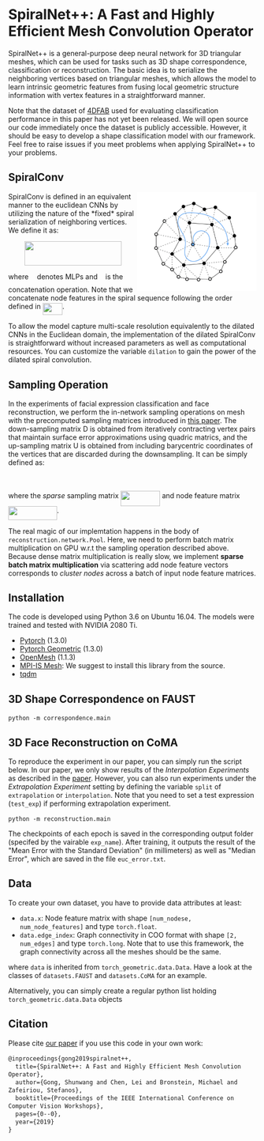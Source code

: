 # SpiralNet++: A Fast and Highly Efficient Mesh Convolution Operator

SpiralNet++ is a general-purpose deep neural network for 3D triangular meshes, which can be used for tasks such as 3D shape correspondence, classification or reconstruction. The basic idea is to serialize the neighboring vertices based on triangular meshes, which allows the model to learn intrinsic geometric features from fusing local geometric structure information with vertex features in a straightforward manner.

Note that the dataset of [4DFAB](https://arxiv.org/abs/1712.01443) used for evaluating classification performance in this paper has not yet been released. We will open source our code immediately once the dataset is publicly accessible. However, it should be easy to develop a shape classification model with our framework. Feel free to raise issues if you meet problems when applying SpiralNet++ to your problems.

## SpiralConv
<p align="center"><img src="svgs/spiral.png" align=right height=200pt/></p>
SpiralConv is defined in an equivalent manner to the euclidean CNNs by utilizing the nature of the *fixed* spiral serialization of neighboring vertices. We define it as:
<p align="center"><img src="svgs/a9e11ad58a629e9fb55045f0ac158a64.svg" align=middle width=197.04795pt height=49.131389999999996pt/></p>

where <img src="svgs/11c596de17c342edeed29f489aa4b274.svg" align=middle width=9.388665000000001pt height=14.102549999999994pt/> denotes MLPs and <img src="svgs/f2d94cd21b8f8c1c0d6e60b36522ae2e.svg" align=middle width=8.188554000000002pt height=24.56552999999997pt/> is the concatenation operation. Note that we concatenate node features in the spiral sequence following the order defined in <img src="svgs/524d74b8294edeb6931ea94a8ea50f24.svg" align=middle width=39.977025pt height=24.56552999999997pt/>.

To allow the model capture multi-scale resolution equivalently to the dilated CNNs in the Euclidean domain, the implementation of the dilated SpiralConv is straightforward without increased parameters as well as computational resources. You can customize the variable ``dilation`` to gain the power of the dilated spiral convolution.

## Sampling Operation

In the experiments of facial expression classification and face reconstruction, we perform the in-network sampling operations on mesh with the precomputed sampling matrices introduced in [this paper](https://arxiv.org/abs/1807.10267). The down-sampling matrix D is obtained from iteratively contracting vertex pairs that maintain surface error approximations using quadric matrics, and the up-sampling matrix U is obtained from including barycentric coordinates of the vertices that are discarded during the downsampling. It can be simply defined as:
<p align="center"><img src="svgs/495643a79495f6d3ce50d4936365a15e.svg" align=middle width=77.33054999999999pt height=13.156093499999999pt/></p>

where the *sparse* sampling matrix <img src="svgs/9180e00e196978aa798f62467e585afa.svg" align=middle width=80.2329pt height=30.950700000000015pt/> and node feature matrix <img src="svgs/281195f9409164ae6087fe6f0131dcb6.svg" align=middle width=98.84704500000001pt height=27.598230000000008pt/>.

The real magic of our implemtation happens in the body of ``reconstruction.network.Pool``.  Here, we need to perform batch matrix multiplication on GPU w.r.t the sampling operation described above. Because dense matrix multiplication is really slow, we implement **sparse batch matrix multiplication** via scattering add node feature vectors corresponds to *cluster nodes* across a batch of input node feature matrices.

## Installation

The code is developed using Python 3.6 on Ubuntu 16.04. The models were trained and tested with NVIDIA 2080 Ti.
* [Pytorch](https://pytorch.org/) (1.3.0)
* [Pytorch Geometric](https://github.com/rusty1s/pytorch_geometric) (1.3.0)
* [OpenMesh](https://github.com/nmaxwell/OpenMesh-Python) (1.1.3)
* [MPI-IS Mesh](https://github.com/MPI-IS/mesh): We suggest to install this library from the source.
* [tqdm](https://github.com/tqdm/tqdm)

## 3D Shape Correspondence on FAUST
```
python -m correspondence.main
```

## 3D Face Reconstruction on CoMA
To reproduce the experiment in our paper, you can simply run the script below. In our paper, we only show results of the *Interpolation Experiments* as described in the [paper](https://arxiv.org/abs/1807.10267). However, you can also run experiments under the *Extrapolation Experiment* setting by defining the variable ``split`` of ``extrapolation`` or ``interpolation``. Note that you need to set a test expression (``test_exp``) if performing extrapolation experiment.
```
python -m reconstruction.main
```
The checkpoints of each epoch is saved in the corresponding output folder (specifed by the vairable ``exp_name``).  After training, it outputs the result of the "Mean Error with the Standard Deviation" (in millimeters) as well as "Median Error", which are saved in the file ``euc_error.txt``.

## Data
To create your own dataset, you have to provide data attributes at least:
- `data.x`: Node feature matrix with shape `[num_nodese, num_node_features]` and type `torch.float`.
- `data.edge_index`: Graph connectivity in COO format with shape `[2, num_edges]` and type `torch.long`. Note that to use this framework, the graph connectivity across all the meshes should be the same.

where `data` is inherited from `torch_geometric.data.Data`. Have a look at the classes of `datasets.FAUST` and `datasets.CoMA` for an example.

Alternatively, you can simply create a regular python list holding `torch_geometric.data.Data` objects

## Citation
Please cite [our paper](https://arxiv.org/abs/1911.05856) if you use this code in your own work:
```
@inproceedings{gong2019spiralnet++,
  title={SpiralNet++: A Fast and Highly Efficient Mesh Convolution Operator},
  author={Gong, Shunwang and Chen, Lei and Bronstein, Michael and Zafeiriou, Stefanos},
  booktitle={Proceedings of the IEEE International Conference on Computer Vision Workshops},
  pages={0--0},
  year={2019}
}
